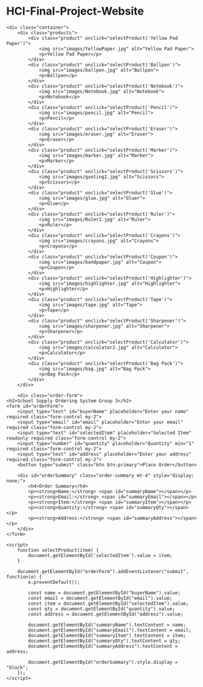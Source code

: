 # HCI-Final-Project-Website

<!DOCTYPE html>
<html lang="en">
<head>
    <meta charset="UTF-8">
    <meta name="viewport" content="width=device-width, initial-scale=1.0">
    <title>Ordering System Group 3</title>
    <link rel="stylesheet" href="HCI_FinalProject_Website.css">
    <link href="https://cdn.jsdelivr.net/npm/bootstrap@5.3.3/dist/css/bootstrap.min.css" rel="stylesheet">
</head>
<body>

    <div class="container">
        <div class="products">
            <div class="product" onclick="selectProduct('Yellow Pad Paper')">
                <img src="images/YellowPaper.jpg" alt="Yellow Pad Paper">
                <p>Yellow Pad Paper</p>
            </div>
            <div class="product" onclick="selectProduct('Ballpen')">
                <img src="images/ballpen.jpg" alt="Ballpen">
                <p>Ballpen</p>
            </div>
            <div class="product" onclick="selectProduct('Notebook')">
                <img src="images/Notebook.jpg" alt="Notebook">
                <p>Notebook</p>
            </div>
            <div class="product" onclick="selectProduct('Pencil')">
                <img src="images/pencil.jpg" alt="Pencil">
                <p>Pencil</p>
            </div>
            <div class="product" onclick="selectProduct('Eraser')">
                <img src="images/eraser.jpg" alt="Eraser">
                <p>Eraser</p>
            </div>
            <div class="product" onclick="selectProduct('Marker')">
                <img src="images/marker.jpg" alt="Marker">
                <p>Marker</p>
            </div>
            <div class="product" onclick="selectProduct('Scissors')">
                <img src="images/gunting2.jpg" alt="Scissors">
                <p>Scissors</p>
            </div>
            <div class="product" onclick="selectProduct('Glue')">
                <img src="images/glue.jpg" alt="Gluer">
                <p>Glue</p>
            </div>
            <div class="product" onclick="selectProduct('Ruler')">
                <img src="images/Ruler2.jpg" alt="Ruler">
                <p>Ruler</p>
            </div>
            <div class="product" onclick="selectProduct('Crayons')">
                <img src="images/crayons.jpg" alt="Crayons">
                <p>Crayons</p>
            </div>
            <div class="product" onclick="selectProduct('Coupon')">
                <img src="images/bandpaper.jpg" alt="Coupon">
                <p>Coupon</p>
            </div>
            <div class="product" onclick="selectProduct('Highlighter')">
                <img src="images/highlighter.jpg" alt="Highlighter">
                <p>Highlighter</p>
            </div>
            <div class="product" onclick="selectProduct('Tape')">
                <img src="images/tape.jpg" alt="Tape">
                <p>Tape</p>
            </div>
            <div class="product" onclick="selectProduct('Sharpener')">
                <img src="images/sharpener.jpg" alt="Sharpener">
                <p>Sharpener</p>
            </div>
            <div class="product" onclick="selectProduct('Calculator')">
                <img src="images/calculator2.jpg" alt="Calculator">
                <p>Calculator</p>
            </div>
            <div class="product" onclick="selectProduct('Bag Pack')">
                <img src="images/bag.jpg" alt="Bag Pack">
                <p>Bag Pack</p>
            </div>
        </div>

        <div class="order-form">
    <h2>School Supply Ordering System Group 3</h2>
    <form id="orderForm">
        <input type="text" id="buyerName" placeholder="Enter your name" required class="form-control my-2">
        <input type="email" id="email" placeholder="Enter your email" required class="form-control my-2">
        <input type="text" id="selectedItem" placeholder="Selected Item" readonly required class="form-control my-2">
        <input type="number" id="quantity" placeholder="Quantity" min="1" required class="form-control my-2">
        <input type="text" id="address" placeholder="Enter your address" required class="form-control my-2">
        <button type="submit" class="btn btn-primary">Place Order</button>

        <div id="orderSummary" class="order-summary mt-4" style="display: none;">
            <h4>Order Summary</h4>
            <p><strong>Name:</strong> <span id="summaryName"></span></p>
            <p><strong>Email:</strong> <span id="summaryEmail"></span></p>
            <p><strong>Item:</strong> <span id="summaryItem"></span></p>
            <p><strong>Quantity:</strong> <span id="summaryQty"></span></p>
            <p><strong>Address:</strong> <span id="summaryAddress"></span></p>
        </div>
    </form>
</div>

    <script>
        function selectProduct(item) {
            document.getElementById('selectedItem').value = item;
        }

        document.getElementById("orderForm").addEventListener("submit", function(e) {
            e.preventDefault();

            const name = document.getElementById("buyerName").value;
            const email = document.getElementById("email").value;
            const item = document.getElementById("selectedItem").value;
            const qty = document.getElementById("quantity").value;
            const address = document.getElementById("address").value;

            document.getElementById("summaryName").textContent = name;
            document.getElementById("summaryEmail").textContent = email;
            document.getElementById("summaryItem").textContent = item;
            document.getElementById("summaryQty").textContent = qty;
            document.getElementById("summaryAddress").textContent = address;

            document.getElementById("orderSummary").style.display = "block";
        });
    </script>
